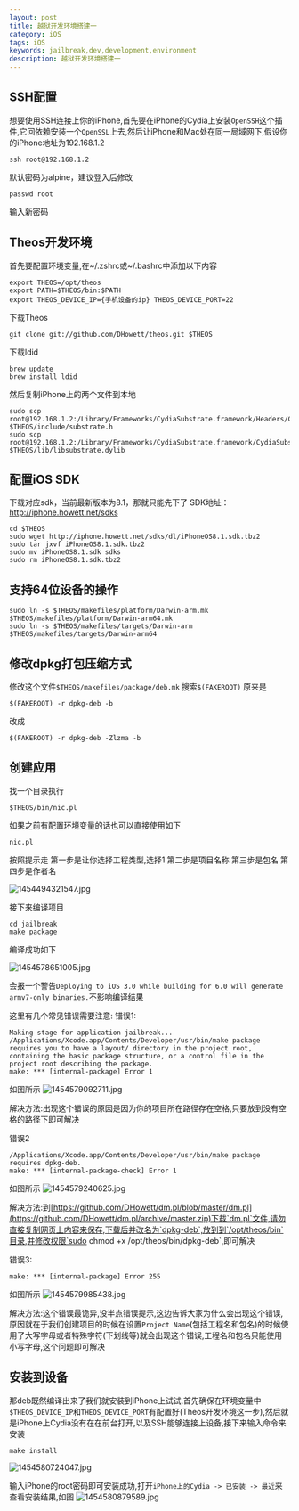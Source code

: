 ```yaml
---
layout: post
title: 越狱开发环境搭建一
category: iOS
tags: iOS
keywords: jailbreak,dev,development,environment
description: 越狱开发环境搭建一
---
```


## SSH配置
想要使用SSH连接上你的iPhone,首先要在iPhone的Cydia上安装`OpenSSH`这个插件,它回依赖安装一个`OpenSSL`上去,然后让iPhone和Mac处在同一局域网下,假设你的iPhone地址为192.168.1.2

    ssh root@192.168.1.2

默认密码为alpine，建议登入后修改

    passwd root

输入新密码

## Theos开发环境

首先要配置环境变量,在~/.zshrc或~/.bashrc中添加以下内容

    export THEOS=/opt/theos
    export PATH=$THEOS/bin:$PATH
    export THEOS_DEVICE_IP={手机设备的ip} THEOS_DEVICE_PORT=22

下载Theos

    git clone git://github.com/DHowett/theos.git $THEOS

下载ldid

    brew update
    brew install ldid

然后复制iPhone上的两个文件到本地

    sudo scp root@192.168.1.2:/Library/Frameworks/CydiaSubstrate.framework/Headers/CydiaSubstrate.h $THEOS/include/substrate.h
    sudo scp root@192.168.1.2:/Library/Frameworks/CydiaSubstrate.framework/CydiaSubstrate $THEOS/lib/libsubstrate.dylib

## 配置iOS SDK
下载对应sdk，当前最新版本为8.1，那就只能先下了
SDK地址：http://iphone.howett.net/sdks

    cd $THEOS
    sudo wget http://iphone.howett.net/sdks/dl/iPhoneOS8.1.sdk.tbz2
    sudo tar jxvf iPhoneOS8.1.sdk.tbz2
    sudo mv iPhoneOS8.1.sdk sdks
    sudo rm iPhoneOS8.1.sdk.tbz2

## 支持64位设备的操作

    sudo ln -s $THEOS/makefiles/platform/Darwin-arm.mk $THEOS/makefiles/platform/Darwin-arm64.mk
    sudo ln -s $THEOS/makefiles/targets/Darwin-arm     $THEOS/makefiles/targets/Darwin-arm64

## 修改dpkg打包压缩方式
修改这个文件`$THEOS/makefiles/package/deb.mk`
搜索`$(FAKEROOT)`
原来是

    $(FAKEROOT) -r dpkg-deb -b

改成

    $(FAKEROOT) -r dpkg-deb -Zlzma -b

## 创建应用
找一个目录执行

    $THEOS/bin/nic.pl

如果之前有配置环境变量的话也可以直接使用如下

    nic.pl

按照提示走
第一步是让你选择工程类型,选择1
第二步是项目名称
第三步是包名
第四步是作者名

![][1]

接下来编译项目

    cd jailbreak
    make package

编译成功如下

![][2]

会报一个警告`Deploying to iOS 3.0 while building for 6.0 will generate armv7-only binaries.`不影响编译结果

这里有几个常见错误需要注意:
错误1:

    Making stage for application jailbreak...
    /Applications/Xcode.app/Contents/Developer/usr/bin/make package requires you to have a layout/ directory in the project root, containing the basic package structure, or a control file in the project root describing the package.
    make: *** [internal-package] Error 1

如图所示
![][3]

解决方法:出现这个错误的原因是因为你的项目所在路径存在空格,只要放到没有空格的路径下即可解决

错误2

    /Applications/Xcode.app/Contents/Developer/usr/bin/make package requires dpkg-deb.
    make: *** [internal-package-check] Error 1

如图所示
![][4]

解决方法:到[https://github.com/DHowett/dm.pl/blob/master/dm.pl](https://github.com/DHowett/dm.pl/archive/master.zip)下载`dm.pl`文件,请勿直接复制网页上内容来保存,下载后并改名为`dpkg-deb`,放到到`/opt/theos/bin`目录,并修改权限`sudo chmod +x /opt/theos/bin/dpkg-deb`,即可解决

错误3:

    make: *** [internal-package] Error 255

如图所示
![][5]

解决方法:这个错误最诡异,没半点错误提示,这边告诉大家为什么会出现这个错误,原因就在于我们创建项目的时候在设置`Project Name`(包括工程名和包名)的时候使用了大写字母或者特殊字符(下划线等)就会出现这个错误,工程名和包名只能使用小写字母,这个问题即可解决

## 安装到设备
那deb既然编译出来了我们就安装到iPhone上试试,首先确保在环境变量中`$THEOS_DEVICE_IP`和`THEOS_DEVICE_PORT`有配置好(Theos开发环境这一步),然后就是iPhone上Cydia没有在在前台打开,以及SSH能够连接上设备,接下来输入命令来安装

    make install

![][6]

输入iPhone的root密码即可安装成功,打开`iPhone上的Cydia -> 已安装 -> 最近`来查看安装结果,如图
![][7]


  [1]: ./iOS-jailbreak-development-environment-1/1454494321547.jpg "1454494321547.jpg"
  [2]: ./iOS-jailbreak-development-environment-1/1454578651005.jpg "1454578651005.jpg"
  [3]: ./iOS-jailbreak-development-environment-1/1454579092711.jpg "1454579092711.jpg"
  [4]: ./iOS-jailbreak-development-environment-1/1454579240625.jpg "1454579240625.jpg"
  [5]: ./iOS-jailbreak-development-environment-1/1454579985438.jpg "1454579985438.jpg"
  [6]: ./iOS-jailbreak-development-environment-1/1454580724047.jpg "1454580724047.jpg"
  [7]: ./iOS-jailbreak-development-environment-1/1454580879589.jpg "1454580879589.jpg"
